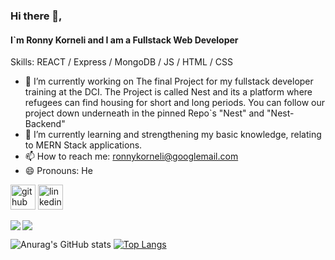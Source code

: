 


### Hi there 👋, 
#### I`m Ronny Korneli and I am a Fullstack Web Developer
Skills:   REACT / Express / MongoDB / JS / HTML / CSS



- 🔭 I’m currently working on The final Project for my fullstack developer training at the DCI.
     The Project is called Nest and its a platform where refugees can find housing for short and long periods.
     You can follow our project down underneath in the pinned Repo`s "Nest" and "Nest-Backend"
- 🌱 I’m currently learning and strengthening my basic knowledge, relating to MERN Stack applications.  
- 📫 How to reach me: ronnykorneli@googlemail.com 
- 😄 Pronouns: He 

[<img src='https://cdn.jsdelivr.net/npm/simple-icons@3.0.1/icons/github.svg' alt='github' height='40'>](https://github.com/RonnyKorneli)  [<img src='https://cdn.jsdelivr.net/npm/simple-icons@3.0.1/icons/linkedin.svg' alt='linkedin' height='40'>](https://www.linkedin.com/in/RonnyKorneli/)  

<img align="left" src="https://github-readme-stats.vercel.app/api?username=RonnyKorneli&show_icons=true&theme=cobalt" />
<img src="https://github-readme-stats.vercel.app/api/top-langs/?username=RonnyKorneli" />

![Anurag's GitHub stats](https://github-readme-stats.vercel.app/api?username=RonnyKorneli&show_icons=true&theme=cobalt)
[![Top Langs](https://github-readme-stats.vercel.app/api/top-langs/?username=RonnyKorneli)](https://github.com/anuraghazra/github-readme-stats)






